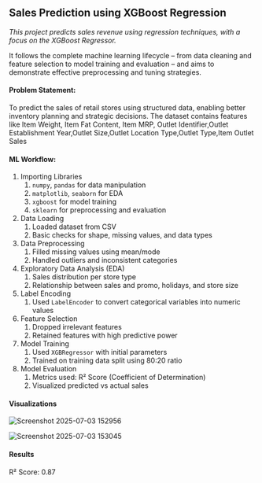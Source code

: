 ## Sales Prediction using XGBoost Regression

_This project predicts sales revenue using regression techniques, with a focus on the XGBoost Regressor._

It follows the complete machine learning lifecycle – from data cleaning and feature selection to model training and evaluation – and aims to demonstrate effective preprocessing and tuning strategies.

#### Problem Statement: 
To predict the sales of retail stores using structured data, enabling better inventory planning and strategic decisions. The dataset contains features like Item Weight, Item Fat Content, Item MRP, Outlet Identifier,Outlet Establishment Year,Outlet Size,Outlet Location Type,Outlet Type,Item Outlet Sales

#### ML Workflow: 
1. Importing Libraries
    1. `numpy`, `pandas` for data manipulation
    2. `matplotlib`, `seaborn` for EDA
    3. `xgboost` for model training
    4. `sklearn` for preprocessing and evaluation
2. Data Loading
    1. Loaded dataset from CSV
    2. Basic checks for shape, missing values, and data types
3. Data Preprocessing
    1. Filled missing values using mean/mode
    2. Handled outliers and inconsistent categories
4. Exploratory Data Analysis (EDA)
    1. Sales distribution per store type
    2. Relationship between sales and promo, holidays, and store size
5. Label Encoding
    1. Used `LabelEncoder` to convert categorical variables into numeric values
6. Feature Selection
    1. Dropped irrelevant features
    2. Retained features with high predictive power
7. Model Training
    1. Used `XGBRegressor` with initial parameters
    2. Trained on training data split using 80:20 ratio
8. Model Evaluation
    1. Metrics used: R² Score (Coefficient of Determination)
    2. Visualized predicted vs actual sales

#### Visualizations
![Screenshot 2025-07-03 152956](https://github.com/user-attachments/assets/bc56523a-0f45-43ab-aa9d-aaa73faaed57)

![Screenshot 2025-07-03 153045](https://github.com/user-attachments/assets/c09c87c8-cf4c-4813-98ee-740ed53a808c)

#### Results
R² Score: 0.87
